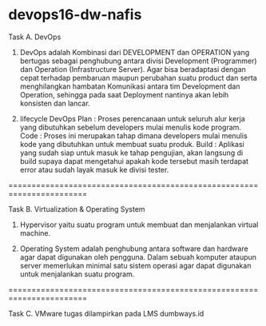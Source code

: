 # devops16-dw-nafis

Task A. DevOps
1. DevOps adalah Kombinasi dari DEVELOPMENT dan OPERATION yang bertugas sebagai penghubung antara divisi Development (Programmer) dan Operation (Infrastructure Server). Agar bisa beradaptasi dengan cepat terhadap pembaruan maupun perubahan suatu product dan serta menghilangkan hambatan Komunikasi antara tim Development dan Operation, sehingga pada saat Deployment nantinya akan lebih konsisten dan lancar.

2. lifecycle DevOps
Plan : Proses perencanaan untuk seluruh alur kerja yang dibutuhkan sebelum developers mulai menulis kode program.
Code : Proses ini merupakan tahap dimana developers mulai menulis kode yang dibutuhkan untuk membuat suatu produk.
Build : Aplikasi yang sudah siap untuk masuk ke tahap pengujian, akan langsung di build supaya dapat mengetahui apakah kode tersebut masih terdapat error atau sudah layak masuk ke divisi tester.

=======================================================================

Task B. Virtualization & Operating System
1. Hypervisor yaitu suatu program untuk membuat dan menjalankan virtual machine.

2. Operating System adalah penghubung antara software dan hardware agar dapat digunakan oleh pengguna. Dalam sebuah komputer ataupun server memerlukan minimal satu sistem operasi agar dapat digunakan untuk menjalankan suatu program.

=======================================================================

Task C. VMware
tugas dilampirkan pada LMS dumbways.id
